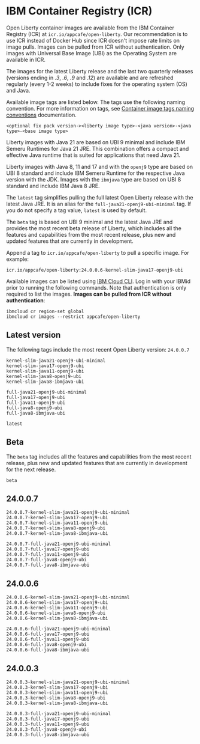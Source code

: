 
# IBM Container Registry (ICR)

Open Liberty container images are available from the IBM Container Registry (ICR) at `icr.io/appcafe/open-liberty`. Our recommendation is to use ICR instead of Docker Hub since ICR doesn't impose rate limits on image pulls. Images can be pulled from ICR without authentication. Only images with Universal Base Image (UBI) as the Operating System are available in ICR.

The images for the latest Liberty release and the last two quarterly releases (versions ending in _.3_, _.6_, _.9_ and _.12_) are available and are refreshed regularly (every 1-2 weeks) to include fixes for the operating system (OS) and Java.

Available image tags are listed below. The tags use the following naming convention. For more information on tags, see [Container image tags naming conventions](https://openliberty.io/docs/latest/container-images.html#tags) documentation.
```
<optional fix pack version-><liberty image type>-<java version>-<java type>-<base image type>
```

Liberty images with Java 21 are based on UBI 9 minimal and include IBM Semeru Runtimes for Java 21 JRE. This combination offers a compact and effective Java runtime that is suited for applications that need Java 21.

Liberty images with Java 8, 11 and 17 and with the `openj9` type are based on UBI 8 standard and include IBM Semeru Runtime for the respective Java version with the JDK. Images with the `ibmjava` type are based on UBI 8 standard and include IBM Java 8 JRE.

The `latest` tag simplifies pulling the full latest Open Liberty release with the latest Java JRE. It is an alias for the `full-java21-openj9-ubi-minimal` tag. If you do not specify a tag value, `latest` is used by default.

The `beta` tag is based on UBI 9 minimal and the latest Java JRE and provides the most recent beta release of Liberty, which includes all the features and capabilities from the most recent release, plus new and updated features that are currently in development.

Append a tag to `icr.io/appcafe/open-liberty` to pull a specific image. For example: 
```
icr.io/appcafe/open-liberty:24.0.0.6-kernel-slim-java17-openj9-ubi
```

Available images can be listed using [IBM Cloud CLI](https://cloud.ibm.com/docs/cli?topic=cli-getting-started). Log in with your IBMid prior to running the following commands. Note that authentication is only required to list the images. **Images can be pulled from ICR without authentication**: 
```
ibmcloud cr region-set global 
ibmcloud cr images --restrict appcafe/open-liberty
```

## Latest version

The following tags include the most recent Open Liberty version: `24.0.0.7`

```
kernel-slim-java21-openj9-ubi-minimal
kernel-slim-java17-openj9-ubi
kernel-slim-java11-openj9-ubi
kernel-slim-java8-openj9-ubi
kernel-slim-java8-ibmjava-ubi

full-java21-openj9-ubi-minimal
full-java17-openj9-ubi
full-java11-openj9-ubi
full-java8-openj9-ubi
full-java8-ibmjava-ubi

latest
```

## Beta

The `beta` tag includes all the features and capabilities from the most recent release, plus new and updated features that are currently in development for the next release.

```
beta
```

## 24.0.0.7

```
24.0.0.7-kernel-slim-java21-openj9-ubi-minimal
24.0.0.7-kernel-slim-java17-openj9-ubi
24.0.0.7-kernel-slim-java11-openj9-ubi
24.0.0.7-kernel-slim-java8-openj9-ubi
24.0.0.7-kernel-slim-java8-ibmjava-ubi

24.0.0.7-full-java21-openj9-ubi-minimal
24.0.0.7-full-java17-openj9-ubi
24.0.0.7-full-java11-openj9-ubi
24.0.0.7-full-java8-openj9-ubi
24.0.0.7-full-java8-ibmjava-ubi
```

## 24.0.0.6

```
24.0.0.6-kernel-slim-java21-openj9-ubi-minimal
24.0.0.6-kernel-slim-java17-openj9-ubi
24.0.0.6-kernel-slim-java11-openj9-ubi
24.0.0.6-kernel-slim-java8-openj9-ubi
24.0.0.6-kernel-slim-java8-ibmjava-ubi

24.0.0.6-full-java21-openj9-ubi-minimal
24.0.0.6-full-java17-openj9-ubi
24.0.0.6-full-java11-openj9-ubi
24.0.0.6-full-java8-openj9-ubi
24.0.0.6-full-java8-ibmjava-ubi
```

## 24.0.0.3

```
24.0.0.3-kernel-slim-java21-openj9-ubi-minimal
24.0.0.3-kernel-slim-java17-openj9-ubi
24.0.0.3-kernel-slim-java11-openj9-ubi
24.0.0.3-kernel-slim-java8-openj9-ubi
24.0.0.3-kernel-slim-java8-ibmjava-ubi

24.0.0.3-full-java21-openj9-ubi-minimal
24.0.0.3-full-java17-openj9-ubi
24.0.0.3-full-java11-openj9-ubi
24.0.0.3-full-java8-openj9-ubi
24.0.0.3-full-java8-ibmjava-ubi
```
